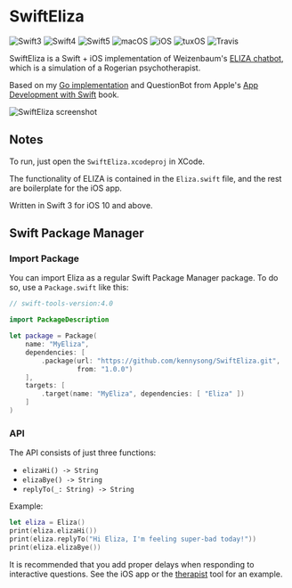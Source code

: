 # SwiftEliza

![Swift3](https://img.shields.io/badge/swift-3-blue.svg)
![Swift4](https://img.shields.io/badge/swift-4-blue.svg)
![Swift5](https://img.shields.io/badge/swift-5-blue.svg)
![macOS](https://img.shields.io/badge/os-macOS-green.svg?style=flat)
![iOS](https://img.shields.io/badge/os-iOS-green.svg?style=flat)
![tuxOS](https://img.shields.io/badge/os-tuxOS-green.svg?style=flat)
![Travis](https://api.travis-ci.org/AlwaysRightInstitute/SwiftEliza.svg?branch=feature/swift-package-manager&style=flat)

SwiftEliza is a Swift + iOS implementation of Weizenbaum's [ELIZA chatbot](https://en.wikipedia.org/wiki/ELIZA), which is a simulation of a Rogerian psychotherapist. 

Based on my [Go implementation](https://github.com/kennysong/goeliza) and QuestionBot from Apple's [App Development with Swift](https://itunes.apple.com/book/app-development-with-swift/id1118575552) book.

![SwiftEliza screenshot](/SwiftEliza/screenshot.png)

## Notes

To run, just open the `SwiftEliza.xcodeproj` in XCode. 

The functionality of ELIZA is contained in the `Eliza.swift` file, and the rest are boilerplate for the iOS app.

Written in Swift 3 for iOS 10 and above. 

## Swift Package Manager

### Import Package

You can import Eliza as a regular Swift Package Manager package. To do so,
use a `Package.swift` like this:

```swift
// swift-tools-version:4.0

import PackageDescription

let package = Package(
    name: "MyEliza",
    dependencies: [
        .package(url: "https://github.com/kennysong/SwiftEliza.git",
                 from: "1.0.0")
    ],
    targets: [
        .target(name: "MyEliza", dependencies: [ "Eliza" ])
    ]
)
```

### API

The API consists of just three functions:

- `elizaHi() -> String`
- `elizaBye() -> String`
- `replyTo(_: String) -> String`

Example:

```swift
let eliza = Eliza()
print(eliza.elizaHi())
print(eliza.replyTo("Hi Eliza, I'm feeling super-bad today!"))
print(eliza.elizaBye())
```

It is recommended that you add proper delays when responding to interactive
questions. See the iOS app or the [therapist](Sources/therapist) tool for an example.
